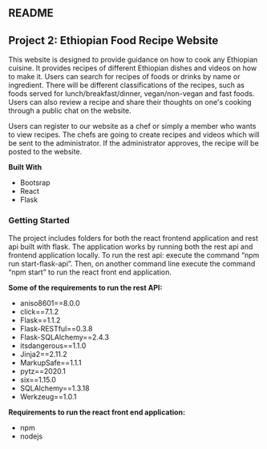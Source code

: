 
## README

## Project 2: Ethiopian Food Recipe Website

This website is designed to provide guidance on how to cook any Ethiopian cuisine.  It provides recipes of different Ethiopian dishes and videos on how to make it. Users can search for recipes of foods or drinks by name or ingredient. There will be different classifications of the recipes, such as foods served for lunch/breakfast/dinner, vegan/non-vegan and fast foods. Users can also review a recipe and share their thoughts on one's cooking through a public chat on the website.

Users can register to our website as a chef or simply a member who wants to view recipes. The chefs are going to create recipes and videos which will be sent to the administrator. If the administrator approves, the recipe will be posted to the website.

**Built With**
* Bootsrap
*  React
*  Flask

### Getting Started
The project includes folders for both the react frontend application and rest api built with flask.
The application works by running both the rest api and frontend application locally. To run the rest api: execute the command “npm run start-flask-api”. Then, on another command line execute the command “npm start” to run the react front end application.

**Some of the requirements to run the rest API:**
* aniso8601==8.0.0
*  click==7.1.2
*  Flask==1.1.2
*  Flask-RESTful==0.3.8
*  Flask-SQLAlchemy==2.4.3
*  itsdangerous==1.1.0
*  Jinja2==2.11.2
*  MarkupSafe==1.1.1
*  pytz==2020.1
*  six==1.15.0
*  SQLAlchemy==1.3.18
*  Werkzeug==1.0.1

**Requirements to run the react front end application:**
*  npm
*  nodejs
